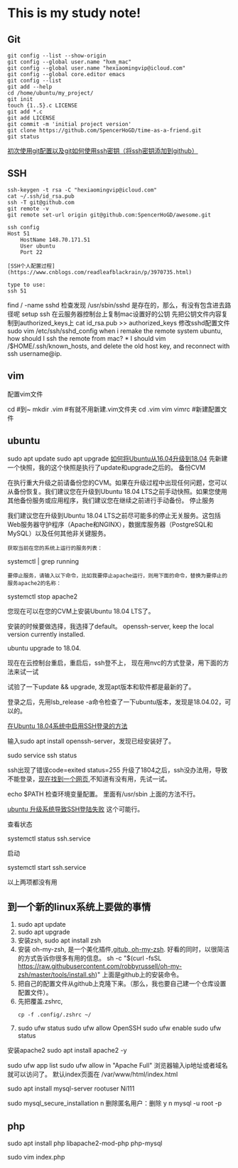 # This is my study note!

## Git

```
git config --list --show-origin
git config --global user.name "hxm_mac"
git config --global user.name "hexiaomingvip@icloud.com"
git config --global core.editor emacs 
git config --list
git add --help
cd /home/ubuntu/my_project/
git init
touch {1..5}.c LICENSE
git add *.c
git add LICENSE
git commit -m 'initial project version'
git clone https://github.com/SpencerHoGD/time-as-a-friend.git
git status

```

[初次使用git配置以及git如何使用ssh密钥（将ssh密钥添加到github）](https://www.cnblogs.com/superGG1990/p/6844952.html)

## SSH

```
ssh-keygen -t rsa -C "hexiaomingvip@icloud.com"
cat ~/.ssh/id_rsa.pub
ssh -T git@github.com
git remote -v
git remote set-url origin git@github.com:SpencerHoGD/awesome.git

ssh config
Host 51
	HostName 148.70.171.51
	User ubuntu
	Port 22

[SSH个人配置过程](https://www.cnblogs.com/readleafblackrain/p/3970735.html)

type to use:
ssh 51
```

find / -name sshd
检查发现 /usr/sbin/sshd 是存在的，那么，有没有包含进去路径呢
setup ssh
	在云服务器控制台上复制mac设置好的公钥
	先把公钥文件内容复制到authorized_keys上
	cat id_rsa.pub >> authorized_keys
	修改sshd配置文件
	sudo vim /etc/ssh/sshd_config 
when i remake the remote system ubuntu, how should I ssh the remote from mac?
	* I should vim /$HOME/.ssh/known_hosts, and delete the old host key, and reconnect with ssh username@ip.



## vim

配置vim文件


cd #到~
mkdir .vim #有就不用新建.vim文件夹
cd .vim
vim vimrc #新建配置文件


## ubuntu

sudo apt update
sudo apt upgrade
[如何将Ubuntu从16.04升级到18.04](https://cloud.tencent.com/developer/article/1188243)
先新建一个快照，我的这个快照是执行了update和upgrade之后的。
备份CVM

在执行重大升级之前请备份您的CVM。如果在升级过程中出现任何问题，您可以从备份恢复。我们建议您在升级到Ubuntu 18.04 LTS之前手动快照。如果您使用其他备份服务或应用程序，我们建议您在继续之前进行手动备份。
停止服务

我们建议您在升级到Ubuntu 18.04 LTS之前尽可能多的停止无关服务。这包括Web服务器守护程序（Apache和NGINX），数据库服务器（PostgreSQL和MySQL）以及任何其他非关键服务。

    获取当前在您的系统上运行的服务列表：

systemctl | grep running

    要停止服务，请输入以下命令，比如我要停止apache运行，则用下面的命令，替换为要停止的服务apache2的名称：

systemctl stop apache2

您现在可以在您的CVM上安装Ubuntu 18.04 LTS了。

安装的时候要做选择，我选择了default。
openssh-server, keep the local version currently installed.

ubuntu upgrade to 18.04.

现在在云控制台重启，重启后，ssh登不上，
现在用nvc的方式登录，用下面的方法来试一试

试验了一下update && upgrade, 发现apt版本和软件都是最新的了。

登录之后，先用lsb_release -a命令检查了一下ubuntu版本，发现是18.04.02，可以的。




[在Ubuntu 18.04系统中启用SSH登录的方法](https://ywnz.com/linuxjc/2347.html)

输入sudo apt install openssh-server，发现已经安装好了。

sudo service ssh status

ssh出现了错误code=exited status=255
升级了1804之后，ssh没办法用，导致不能登录，[现在找到一个网页](https://help.aliyun.com/knowledge_detail/41474.html),不知道有没有用，先试一试。

echo $PATH 检查环境变量配置。
里面有/usr/sbin
上面的方法不行。


[ubuntu 升级系统导致SSH登陆失败](https://blog.csdn.net/ance779/article/details/95031345)
这个可能行。

查看状态 

systemctl status ssh.service

启动

systemctl start ssh.service

以上两项都没有用








## 到一个新的linux系统上要做的事情

1. sudo apt update
2. sudo apt upgrade
3. 安装zsh, sudo apt install zsh
4. 安装 oh-my-zsh, 是一个美化插件,[gitub, oh-my-zsh](https://github.com/robbyrussell/oh-my-zsht). 好看的同时，以很简洁的方式告诉你很多有用的信息。 
sh -c "$(curl -fsSL https://raw.githubusercontent.com/robbyrussell/oh-my-zsh/master/tools/install.sh)"
上面是github上的安装命令。
5. 把自己的配置文件从github上克隆下来。（那么，我也要自己建一个仓库设置配置文件）。
6. 先把覆盖.zshrc,
	 ``` 
	cp -f .config/.zshrc ~/
	```
7. sudo ufw status
sudo ufw allow OpenSSH
sudo ufw enable
sudo ufw status

安装apache2
sudo apt install apache2 -y

sudo ufw app list
sudo ufw allow in "Apache Full"
浏览器输入ip地址或者域名就可以访问了。
默认index页面在 /var/www/html/index.html

sudo apt install mysql-server
rootuser Ni111

sudo mysql_secure_installation
n
删除匿名用户：删除 y
n
mysql -u root -p

## php

sudo apt install php libapache2-mod-php php-mysql

sudo vim index.php
<?php
phpinfo();
?>



